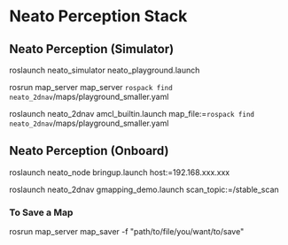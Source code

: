 # Neato Perception Stack

## Neato Perception (Simulator)
roslaunch neato_simulator neato_playground.launch

rosrun map_server map_server `rospack find neato_2dnav`/maps/playground_smaller.yaml

roslaunch neato_2dnav amcl_builtin.launch map_file:=`rospack find neato_2dnav`/maps/playground_smaller.yaml


## Neato Perception (Onboard)
roslaunch neato_node bringup.launch host:=192.168.xxx.xxx

roslaunch neato_2dnav gmapping_demo.launch scan_topic:=/stable_scan

### To Save a Map
rosrun map_server map_saver -f "path/to/file/you/want/to/save"
